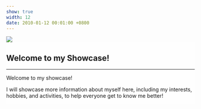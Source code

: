 ```yaml
---
show: true
width: 12
date: 2010-01-12 00:01:00 +0800
---
```

<div>
  <img data-src="{{ 'assets/images/covers/caoping.jpg' | relative_url }}" class="lazy w-100 rounded-sm" src="{{ '/assets/images/empty_300x200.png' | relative_url }}">
  <div class="card-img-overlay" style="overflow: scroll; background: rgb(255,255,255,0.8)">
    <div class="p-4">
    <h2>Welcome to my Showcase!</h2>
    <hr />
    Welcome to my showcase!
    <p>
    <p>
        I will showcase more information about myself here, including my interests, hobbies, and activities, to help everyone get to know me better!
    <p>
    

</div>




